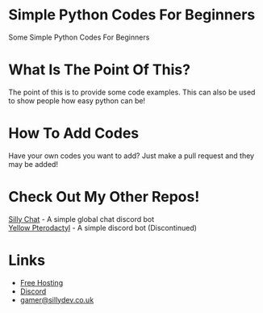 # Simple Python Codes For Beginners 
Some Simple Python Codes For Beginners 

# What Is The Point Of This?
The point of this is to provide some code examples. This can also be used to show people how easy python can be!

# How To Add Codes
Have your own codes you want to add? Just make a pull request and they may be added!

# Check Out My Other Repos!
[Silly Chat](https://github.com/TheGamer3514/silly-chat) - A simple global chat discord bot <br>
[Yellow Pterodactyl](https://github.com/TheGamer3514/Yellow-Pterodactyl) - A simple discord bot (Discontinued)<br>
# Links
- [Free Hosting](https://sillydev.co.uk)
- [Discord](https://discord.gg/sillydev)
- gamer@sillydev.co.uk
